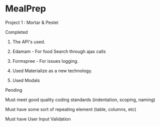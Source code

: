# MealPrep
Project 1 : Mortar & Pestel

Completed
1. The API's used.
  1. Edamam - For food Search through ajax calls 
  2. Formspree - For issues logging.

2. Used Materialize as a new technology.
3. Used Modals

Pending

Must meet good quality coding standards (indentation, scoping, naming)

Must have some sort of repeating element (table, columns, etc)

Must have User Input Validation 
